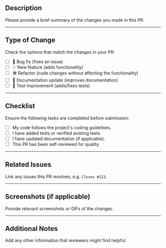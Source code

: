 ## Description
Please provide a brief summary of the changes you made in this PR.

---

## Type of Change
Check the options that match the changes in your PR:

- [ ] 🐛 Bug fix (fixes an issue)
- [ ] ✨ New feature (adds functionality)
- [ ] 🛠️ Refactor (code changes without affecting the functionality)
- [ ] 📝 Documentation update (improves documentation)
- [ ] 🧪 Test improvement (adds/fixes tests)

---

## Checklist
Ensure the following tasks are completed before submission:

- [ ] My code follows the project's coding guidelines.
- [ ] I have added tests or verified existing tests.
- [ ] I have updated documentation (if applicable).
- [ ] This PR has been self-reviewed for quality.

---

## Related Issues
Link any issues this PR resolves, e.g. `Closes #123`.

---

## Screenshots (if applicable)
Provide relevant screenshots or GIFs of the changes.

---

## Additional Notes
Add any other information that reviewers might find helpful.
